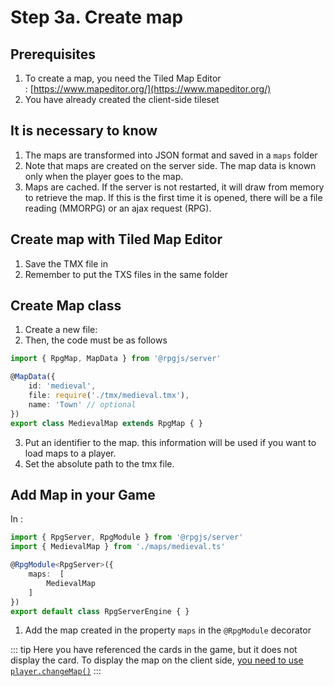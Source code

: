 # Step 3a. Create map

## Prerequisites

1. To create a map, you need the Tiled Map Editor : [https://www.mapeditor.org/](https://www.mapeditor.org/)
2. You have already created the client-side tileset

## It is necessary to know

1. The maps are transformed into JSON format and saved in a `maps` folder
1. Note that maps are created on the server side. The map data is known only when the player goes to the map.
2. Maps are cached. If the server is not restarted, it will draw from memory to retrieve the map. If this is the first time it is opened, there will be a file reading (MMORPG) or an ajax request (RPG).

## Create map with Tiled Map Editor

1. Save the TMX file in <PathTo to="mapDir" file="client/tmx/medieval.tmx" />
2. Remember to put the TXS files in the same folder

## Create Map class

1. Create a new file: <PathTo to="mapDir" file="medieval.ts" />
2. Then, the code must be as follows

```ts
import { RpgMap, MapData } from '@rpgjs/server'

@MapData({
    id: 'medieval',
    file: require('./tmx/medieval.tmx'),
    name: 'Town' // optional
})
export class MedievalMap extends RpgMap { }
```

3. Put an identifier to the map. this information will be used if you want to load maps to a player.
4. Set the absolute path to the tmx file.

## Add Map in your Game

In <PathTo to="serverIndex" /> :

```ts
import { RpgServer, RpgModule } from '@rpgjs/server'
import { MedievalMap } from './maps/medieval.ts'

@RpgModule<RpgServer>({
    maps:  [
        MedievalMap
    ]
})
export default class RpgServerEngine { }
```

1. Add the map created in the property `maps` in the `@RpgModule` decorator

::: tip
Here you have referenced the cards in the game, but it does not display the card. To display the map on the client side, [you need to use `player.changeMap()`](/guide/player-start.html#start-position)
:::
